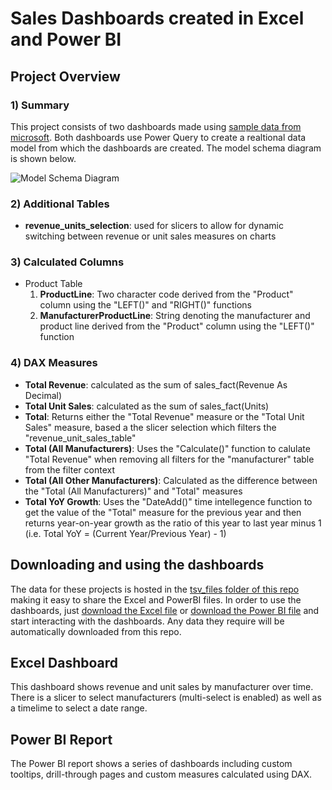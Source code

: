 # Sales Dashboards created in Excel and Power BI

## Project Overview
### 1) Summary
This project consists of two dashboards made using [sample data from microsoft](https://learn.microsoft.com/en-us/power-bi/create-reports/sample-sales-and-marketing#get-the-pbix-file-for-this-sample). Both dashboards use Power Query to create a realtional data model from which the dashboards are created. The model schema diagram is shown below.

![Model Schema Diagram](https://github.com/MauriceBrown/sales_dashboard/blob/main/model_schema.png)

### 2) Additional Tables
* **revenue_units_selection**: used for slicers to allow for dynamic switching between revenue or unit sales measures on charts

### 3) Calculated Columns
* Product Table
  1. **ProductLine**: Two character code derived from the "Product" column using the "LEFT()" and "RIGHT()" functions
  2. **ManufacturerProductLine**: String denoting the manufacturer and product line derived from the "Product" column using the "LEFT()" function

### 4) DAX Measures
* **Total Revenue**: calculated as the sum of sales_fact(Revenue As Decimal)
* **Total Unit Sales**: calculated as the sum of sales_fact(Units)
* **Total**: Returns either the "Total Revenue" measure or the "Total Unit Sales" measure, based a the slicer selection which filters the "revenue_unit_sales_table"
* **Total (All Manufacturers)**: Uses the "Calculate()" function to calulate "Total Revenue" when removing all filters for the "manufacturer" table from the filter context
* **Total (All Other Manufacturers)**: Calculated as the difference between the "Total (All Manufacturers)" and "Total" measures
* **Total YoY Growth**: Uses the "DateAdd()" time intellegence function to get the value of the "Total" measure for the previous year and then returns year-on-year growth as the ratio of this year to last year minus 1 (i.e. Total YoY = (Current Year/Previous Year) - 1)

## Downloading and using the dashboards
The data for these projects is hosted in the [tsv_files folder of this repo](https://github.com/MauriceBrown/sales_dashboard/tree/main/tsv_files) making it easy to share the Excel and PowerBI files. In order to use the dashboards, just [download the Excel file](https://github.com/MauriceBrown/sales_dashboard/raw/main/Sales%20Dashboard.xlsx) or [download the Power BI file](https://github.com/MauriceBrown/sales_dashboard/raw/main/Sales%20Dashboard.pbix) and start interacting with the dashboards. Any data they require will be automatically downloaded from this repo.

## Excel Dashboard
This dashboard shows revenue and unit sales by manufacturer over time. There is a slicer to select manufacturers (multi-select is enabled) as well as a timelime to select a date range.

## Power BI Report
The Power BI report shows a series of dashboards including custom tooltips, drill-through pages and custom measures calculated using DAX.


